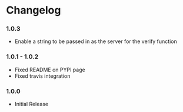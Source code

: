 Changelog
=========
### 1.0.3
- Enable a string to be passed in as the server for the verify function

### 1.0.1 - 1.0.2
- Fixed README on PYPI page
- Fixed travis integration

### 1.0.0
- Initial Release
